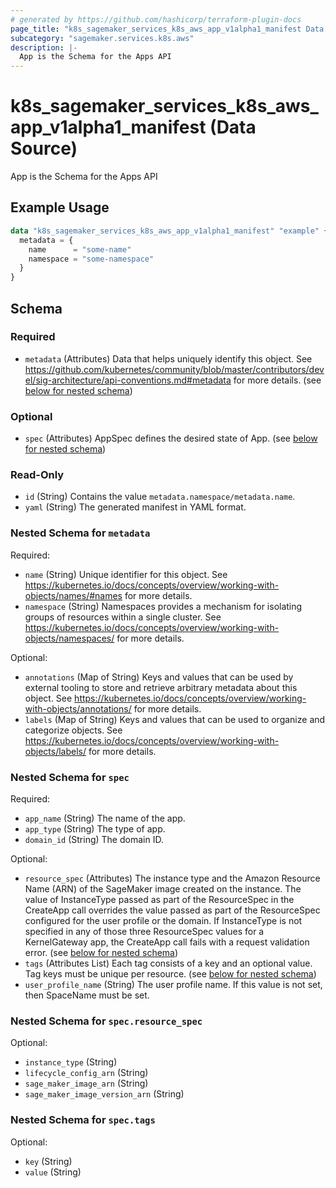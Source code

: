 ```yaml
---
# generated by https://github.com/hashicorp/terraform-plugin-docs
page_title: "k8s_sagemaker_services_k8s_aws_app_v1alpha1_manifest Data Source - terraform-provider-k8s"
subcategory: "sagemaker.services.k8s.aws"
description: |-
  App is the Schema for the Apps API
---
```


# k8s_sagemaker_services_k8s_aws_app_v1alpha1_manifest (Data Source)

App is the Schema for the Apps API

## Example Usage

```terraform
data "k8s_sagemaker_services_k8s_aws_app_v1alpha1_manifest" "example" {
  metadata = {
    name      = "some-name"
    namespace = "some-namespace"
  }
}
```

<!-- schema generated by tfplugindocs -->
## Schema

### Required

- `metadata` (Attributes) Data that helps uniquely identify this object. See https://github.com/kubernetes/community/blob/master/contributors/devel/sig-architecture/api-conventions.md#metadata for more details. (see [below for nested schema](#nestedatt--metadata))

### Optional

- `spec` (Attributes) AppSpec defines the desired state of App. (see [below for nested schema](#nestedatt--spec))

### Read-Only

- `id` (String) Contains the value `metadata.namespace/metadata.name`.
- `yaml` (String) The generated manifest in YAML format.

<a id="nestedatt--metadata"></a>
### Nested Schema for `metadata`

Required:

- `name` (String) Unique identifier for this object. See https://kubernetes.io/docs/concepts/overview/working-with-objects/names/#names for more details.
- `namespace` (String) Namespaces provides a mechanism for isolating groups of resources within a single cluster. See https://kubernetes.io/docs/concepts/overview/working-with-objects/namespaces/ for more details.

Optional:

- `annotations` (Map of String) Keys and values that can be used by external tooling to store and retrieve arbitrary metadata about this object. See https://kubernetes.io/docs/concepts/overview/working-with-objects/annotations/ for more details.
- `labels` (Map of String) Keys and values that can be used to organize and categorize objects. See https://kubernetes.io/docs/concepts/overview/working-with-objects/labels/ for more details.


<a id="nestedatt--spec"></a>
### Nested Schema for `spec`

Required:

- `app_name` (String) The name of the app.
- `app_type` (String) The type of app.
- `domain_id` (String) The domain ID.

Optional:

- `resource_spec` (Attributes) The instance type and the Amazon Resource Name (ARN) of the SageMaker image created on the instance.  The value of InstanceType passed as part of the ResourceSpec in the CreateApp call overrides the value passed as part of the ResourceSpec configured for the user profile or the domain. If InstanceType is not specified in any of those three ResourceSpec values for a KernelGateway app, the CreateApp call fails with a request validation error. (see [below for nested schema](#nestedatt--spec--resource_spec))
- `tags` (Attributes List) Each tag consists of a key and an optional value. Tag keys must be unique per resource. (see [below for nested schema](#nestedatt--spec--tags))
- `user_profile_name` (String) The user profile name. If this value is not set, then SpaceName must be set.

<a id="nestedatt--spec--resource_spec"></a>
### Nested Schema for `spec.resource_spec`

Optional:

- `instance_type` (String)
- `lifecycle_config_arn` (String)
- `sage_maker_image_arn` (String)
- `sage_maker_image_version_arn` (String)


<a id="nestedatt--spec--tags"></a>
### Nested Schema for `spec.tags`

Optional:

- `key` (String)
- `value` (String)
